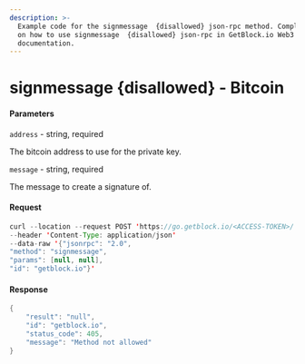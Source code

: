 ```yaml
---
description: >-
  Example code for the signmessage  {disallowed} json-rpc method. Сomplete guide
  on how to use signmessage  {disallowed} json-rpc in GetBlock.io Web3
  documentation.
---
```


# signmessage {disallowed} - Bitcoin

#### Parameters

`address` - string, required

The bitcoin address to use for the private key.

`message` - string, required

The message to create a signature of.

#### Request

```java
curl --location --request POST 'https://go.getblock.io/<ACCESS-TOKEN>/' 
--header 'Content-Type: application/json' 
--data-raw '{"jsonrpc": "2.0",
"method": "signmessage",
"params": [null, null],
"id": "getblock.io"}'
```

#### Response

```java
{
    "result": "null",
    "id": "getblock.io",
    "status_code": 405,
    "message": "Method not allowed"
}
```
